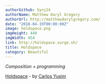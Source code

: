 ```yaml
---
authorGithub: Synj24
authorName: Matthew Daryl Gregory
authorUrl: http://matthewdarylgregory.com/
date: "2018-04-19T00:00:00Z"
image: holdspace.png
imgHeight: 449
imgWidth: 454
link: http://holdspace.surge.sh/
title: Holdspace
category: Beautiful
---
```


_Composition + programming_

[Holdspace](http://holdspace.surge.sh/) - by [Carlos Yusim](http://www.carlosyusim.com/portfolio/)

